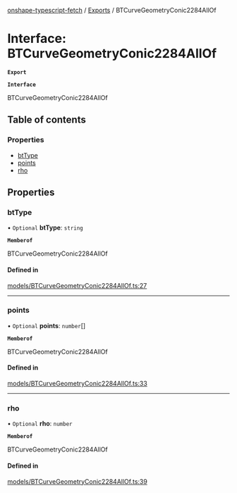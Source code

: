 [onshape-typescript-fetch](../README.md) / [Exports](../modules.md) / BTCurveGeometryConic2284AllOf

# Interface: BTCurveGeometryConic2284AllOf

**`Export`**

**`Interface`**

BTCurveGeometryConic2284AllOf

## Table of contents

### Properties

- [btType](BTCurveGeometryConic2284AllOf.md#bttype)
- [points](BTCurveGeometryConic2284AllOf.md#points)
- [rho](BTCurveGeometryConic2284AllOf.md#rho)

## Properties

### btType

• `Optional` **btType**: `string`

**`Memberof`**

BTCurveGeometryConic2284AllOf

#### Defined in

[models/BTCurveGeometryConic2284AllOf.ts:27](https://github.com/toebes/onshape-typescript-fetch/blob/3e11ae1/models/BTCurveGeometryConic2284AllOf.ts#L27)

___

### points

• `Optional` **points**: `number`[]

**`Memberof`**

BTCurveGeometryConic2284AllOf

#### Defined in

[models/BTCurveGeometryConic2284AllOf.ts:33](https://github.com/toebes/onshape-typescript-fetch/blob/3e11ae1/models/BTCurveGeometryConic2284AllOf.ts#L33)

___

### rho

• `Optional` **rho**: `number`

**`Memberof`**

BTCurveGeometryConic2284AllOf

#### Defined in

[models/BTCurveGeometryConic2284AllOf.ts:39](https://github.com/toebes/onshape-typescript-fetch/blob/3e11ae1/models/BTCurveGeometryConic2284AllOf.ts#L39)
